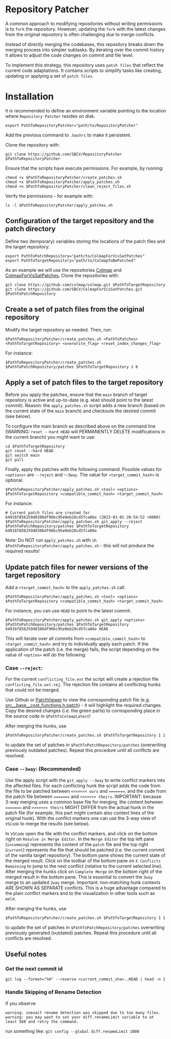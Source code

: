 # Repository Patcher

A common approach to modifying repositories without writing permissions is to `fork` the repository. However, updating the `fork` with the latest changes from the original repository is often challenging due to merge conflicts.

Instead of directly merging the codebases, this repository breaks down the merging process into simpler subtasks. By iterating over the commit history it allows to adjust the code changes on commit and file level.

To implement this strategy, this repository uses `patch files` that reflect the current code adaptations. It contains scripts to simplify tasks like creating, updating or applying a set of `patch files`.

# Installation
It is recommended to define an environment variable pointing to the location where `Repository Patcher` resides on disk.
```
export PathToRepositoryPatcher="path/to/RepositoryPatcher"
```
Add the previous command to `.bashrc` to make it persistent.

Clone the repository with:
```
git clone https://github.com/SBCV/RepositoryPatcher $PathToRepositoryPatcher
```
Ensure that the scripts have execute permissions. For example, by running:
```
chmod +x $PathToRepositoryPatcher/create_patches.sh
chmod +x $PathToRepositoryPatcher/apply_patches.sh
chmod +x $PathToRepositoryPatcher/clean_reject_files.sh
```
Verify the permissions - for example with:
```
ls -l $PathToRepositoryPatcher/apply_patches.sh
```

## Configuration of the target repository and the patch directory 

Define two (temporary) variables storing the locations of the patch files and the target repository:
```
export PathToPatchRepository="path/to/ColmapForVisSatPatches"
export PathToTargetRepository="path/to/ColmapToBePatched"
```
As an example we will use the repositories [Colmap](https://github.com/colmap/colmap) and [ColmapForVisSatPatches](https://github.com/SBCV/ColmapForVisSatPatches).
Clone the repositories with:
```
git clone https://github.com/colmap/colmap.git $PathToTargetRepository
git clone https://github.com/SBCV/ColmapForVisSatPatches.git $PathToPatchRepository
```

## Create a set of patch files from the original repository
Modify the target repository as needed. Then, run:
```
$PathToRepositoryPatcher/create_patches.sh <PathToPatches> <PathToTargetRepository> <overwrite_flag> <reset_index_changes_flag>
```
For instance:
```
$PathToRepositoryPatcher/create_patches.sh $PathToPatchRepository/patches $PathToTargetRepository 1 0
```

## Apply a set of patch files to the target repository

Before you apply the patches, ensure that the `main` branch of target repository is active and up-to-date (e.g. `HEAD` should point to the latest commit). Reason: the `apply_patches.sh` script adds a new branch (based on the current state of the `main` branch) and checkouts the desired commit (see below).

To configure the main branch as described above on the command line (WARNING: `reset --hard HEAD` will PERMANENTLY DELETE modifications in the current branch) you might want to use:
```
cd $PathToTargetRepository
git reset --hard HEAD
git switch main
git pull
```

Finally, apply the patches with the following command. Possible values for `<options>` are `--reject` and --`3way`. The value for `<target_commit_hash>` is optional.
```
$PathToRepositoryPatcher/apply_patches.sh <tool> <options> $PathToTargetRepository <compatible_commit_hash> <target_commit_hash>
```
For instance:
```
# Current patch files are created for 64916f856259d8386df96bc95e0eb28cd5fca86e (2023-03-01 20:54:52 +0000)
$PathToRepositoryPatcher/apply_patches.sh git_apply --reject $PathToPatchRepository/patches $PathToTargetRepository 64916f856259d8386df96bc95e0eb28cd5fca86e
```
Note: Do NOT run `apply_patches.sh` with `sh $PathToRepositoryPatcher/apply_patches.sh` - this will not produce the required results!


## Update patch files for newer versions of the target repository

Add a `<target_commit_hash>` to the `apply_patches.sh` call.

```
$PathToRepositoryPatcher/apply_patches.sh <tool> <options> $PathToTargetRepository <compatible_commit_hash> <target_commit_hash>
```
For instance, you can use `HEAD` to point to the latest commit.
```
$PathToRepositoryPatcher/apply_patches.sh git_apply <options> $PathToPatchRepository/patches $PathToTargetRepository 64916f856259d8386df96bc95e0eb28cd5fca86e HEAD
```
This will iterate over all commits from `<compatible_commit_hash>` to `<target_commit_hash>` and try to individually apply each patch. If the application of the patch (i.e. the merge) fails, the script depending on the value of `<option>` will do the following:

### Case `--reject`:

For the current `conflicting_file.ext` the script will create a rejection file `conflicting_file.ext.rej`. The rejection file contains all conflicting hunks that could not be merged.

Use Github or [PatchViewer](https://megatops.github.io/PatchViewer/) to view the corresponding patch file (e.g. [src__base__cost_functions.h.patch](https://github.com/SBCV/ColmapForVisSatPatches/blob/main/patches/src__base__cost_functions.h.patch)) - it will highlight the required changes. Copy the desired changes (i.e. the green parts) to corresponding place in the source code in `$PathToColmapLatest`!

After merging the hunks, use
```
$PathToRepositoryPatcher/create_patches.sh $PathToTargetRepository 1 1
```
to update the set of patches in `$PathToPatchRepository/patches` (overwriting previously outdated patches). Repeat this procedure until all conflicts are resolved.

### Case `--3way`: (Recommended)

Use the apply script with the `git_apply --3way` to write conflict markers into the affected files. For each conflicting hunk the script adds the code from the file to be patched between `<<<<<<< ours` and `=======`, and the code from the patch file between `=======` and `>>>>>>> theirs`. IMPORTANT: because 3-way merging uses a common base file for merging, the content between `=======` and `>>>>>>> theirs` MIGHT DIFFER from the actual hunk in the patch file (for example, this part might contain also context lines of the original hunk). With the conflict markers one can use the 3-way view of `VSCode` to merge the results (see below).

In `VSCode` open the file with the conflict markers, and click on the bottom right on `Resolve in Merge Editor`. In the `Merge Editor` the top left pane (`incomming`) represents the content of the `patch` file and the top right (`current`) represents the file that should be patched (i.e. the current commit of the vanilla target repository). The bottom pane shows the current state of the merged result. Click on the toolbar of the bottom pane on `X Conflicts Remaining` to jump to the next conflict (relative to the current selected line). After merging the hunks click on `Complete Merge` on the bottom right of the merged result in the bottom pane. This is essential to convert the `3way` merge to an updated `2way` merge. Important: non-matching hunk contexts ARE SHOWN AS SEPARATE conflicts. This is a huge advantage compared to the plain conflict markers and to the visualization in other tools such as `meld`.

After merging the hunks, use
```
$PathToRepositoryPatcher/create_patches.sh $PathToTargetRepository 1 1
```
to update the set of patches in `$PathToPatchRepository/patches` overwriting previously generated (outdated) patches. Repeat this procedure until all conflicts are resolved.

## Useful notes

### Get the next commit id
`git log --format="%H" --reverse <current_commit_sha>..HEAD | head -n 1`

### Handle Skipping of Rename Detection
If you observe
```
warning: inexact rename detection was skipped due to too many files.
warning: you may want to set your diff.renameLimit variable to at least 568 and retry the command.
```
run somethng like:
`git config --global diff.renameLimit 1000`
